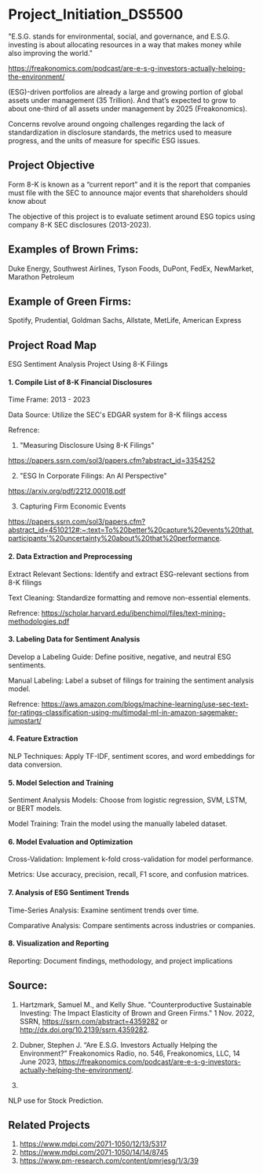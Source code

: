# Project_Initiation_DS5500

"E.S.G. stands for environmental, social, and governance, and E.S.G. investing is about allocating resources in a way that makes money while also improving the world." 

https://freakonomics.com/podcast/are-e-s-g-investors-actually-helping-the-environment/

(ESG)-driven portfolios are already a large and growing portion of global assets under management (35 Trillion).  And that’s expected to grow to about one-third of all assets under management by 2025 (Freakonomics). 

Concerns revolve around ongoing challenges regarding the lack of standardization in disclosure standards, the metrics used to measure progress, and the units of measure for specific ESG issues. 


## Project Objective


Form 8-K is known as a “current report” and it is the report that companies must file with the SEC to announce major events that shareholders should know about

The objective of this project is to evaluate setiment around ESG topics using company 8-K SEC disclosures (2013-2023). 


## Examples of Brown Frims:

Duke Energy, Southwest Airlines, Tyson Foods, DuPont, FedEx, NewMarket, Marathon Petroleum

## Example of Green Firms:

Spotify, Prudential, Goldman Sachs, Allstate, MetLife, American Express



## Project Road Map

ESG Sentiment Analysis Project Using 8-K Filings

#### 1. Compile List of 8-K Financial Disclosures

Time Frame: 2013 - 2023 

Data Source: Utilize the SEC's EDGAR system for 8-K filings access

Refrence:
1. "Measuring Disclosure Using 8-K Filings"

https://papers.ssrn.com/sol3/papers.cfm?abstract_id=3354252

2. "ESG In Corporate Filings: An AI Perspective"

https://arxiv.org/pdf/2212.00018.pdf

3. Capturing Firm Economic Events

https://papers.ssrn.com/sol3/papers.cfm?abstract_id=4510212#:~:text=To%20better%20capture%20events%20that,participants'%20uncertainty%20about%20that%20performance.

#### 2. Data Extraction and Preprocessing

Extract Relevant Sections: Identify and extract ESG-relevant sections from 8-K filings

Text Cleaning: Standardize formatting and remove non-essential elements.

Refrence: https://scholar.harvard.edu/jbenchimol/files/text-mining-methodologies.pdf

#### 3. Labeling Data for Sentiment Analysis

Develop a Labeling Guide: Define positive, negative, and neutral ESG sentiments.

Manual Labeling: Label a subset of filings for training the sentiment analysis model.

Refrence: https://aws.amazon.com/blogs/machine-learning/use-sec-text-for-ratings-classification-using-multimodal-ml-in-amazon-sagemaker-jumpstart/

#### 4. Feature Extraction

NLP Techniques: Apply TF-IDF, sentiment scores, and word embeddings for data conversion.

#### 5. Model Selection and Training

Sentiment Analysis Models: Choose from logistic regression, SVM, LSTM, or BERT models.


Model Training: Train the model using the manually labeled dataset.

#### 6. Model Evaluation and Optimization

Cross-Validation: Implement k-fold cross-validation for model performance.


Metrics: Use accuracy, precision, recall, F1 score, and confusion matrices.

#### 7. Analysis of ESG Sentiment Trends

Time-Series Analysis: Examine sentiment trends over time.


Comparative Analysis: Compare sentiments across industries or companies.

#### 8. Visualization and Reporting

Reporting: Document findings, methodology, and project implications 


## Source: 
1.  Hartzmark, Samuel M., and Kelly Shue. "Counterproductive Sustainable Investing: The Impact Elasticity of Brown and Green Firms." 1 Nov. 2022, SSRN, https://ssrn.com/abstract=4359282 or http://dx.doi.org/10.2139/ssrn.4359282.

2.  Dubner, Stephen J. “Are E.S.G. Investors Actually Helping the Environment?” Freakonomics Radio, no. 546, Freakonomics, LLC, 14 June 2023, https://freakonomics.com/podcast/are-e-s-g-investors-actually-helping-the-environment/.

3.  

NLP use for Stock Prediction. 


## Related Projects
1. https://www.mdpi.com/2071-1050/12/13/5317
2. https://www.mdpi.com/2071-1050/14/14/8745
3. https://www.pm-research.com/content/pmrjesg/1/3/39
